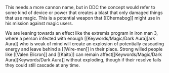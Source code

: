 This needs a more cannon name, but in DDC the concept would refer to some kind of device or power that creates a blast that only damaged things that use magic. This is a potential weapon that [[Chernabog]] might use in his mission against magic users.

We are leaning towards an effect like the extremis program in iron man 3, where a person infected with enough [[Keywords/Magic/Dark Aura]]ark Aura]] who is weak of mind will create an explosion of potentially cascading energy and leave behind a [[Wire-men]] in their place. Strong willed people like [[Valen Elicron]] and [[Kaito]] can remain affect[[Keywords/Magic/Dark Aura]]Keywords/Dark Aura]] without exploding, though if their resolve fails they could still cascade at any time.